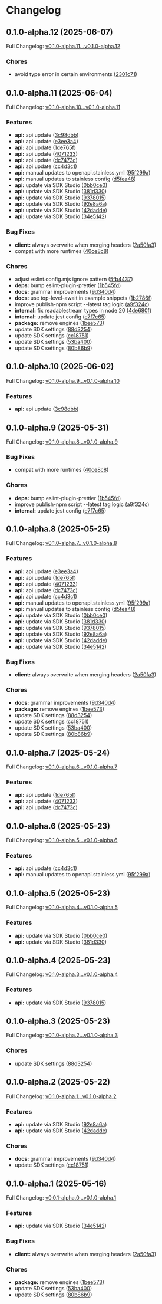 # Changelog

## 0.1.0-alpha.12 (2025-06-07)

Full Changelog: [v0.1.0-alpha.11...v0.1.0-alpha.12](https://github.com/cruzluna/sps-sdk/compare/v0.1.0-alpha.11...v0.1.0-alpha.12)

### Chores

* avoid type error in certain environments ([2301c71](https://github.com/cruzluna/sps-sdk/commit/2301c71b308161cfb9e200843abe243ff13b3b2e))

## 0.1.0-alpha.11 (2025-06-04)

Full Changelog: [v0.1.0-alpha.10...v0.1.0-alpha.11](https://github.com/cruzluna/sps-sdk/compare/v0.1.0-alpha.10...v0.1.0-alpha.11)

### Features

* **api:** api update ([3c98dbb](https://github.com/cruzluna/sps-sdk/commit/3c98dbba270c33911dfb056c6ac9c9ea7b732667))
* **api:** api update ([e3ee3a4](https://github.com/cruzluna/sps-sdk/commit/e3ee3a4f520887709bf5518a867369648744415b))
* **api:** api update ([1de765f](https://github.com/cruzluna/sps-sdk/commit/1de765fafb2a9782de047be82efd5f66f7392f3a))
* **api:** api update ([4071233](https://github.com/cruzluna/sps-sdk/commit/40712335409f829698428b523fdc58b2fe0e2bfa))
* **api:** api update ([dc7473c](https://github.com/cruzluna/sps-sdk/commit/dc7473c501021238945f2ef47b4310fd279bec9a))
* **api:** api update ([cc4d3c1](https://github.com/cruzluna/sps-sdk/commit/cc4d3c13bda4dbb70fe2634ab501016e24d7a98c))
* **api:** manual updates to openapi.stainless.yml ([95f299a](https://github.com/cruzluna/sps-sdk/commit/95f299a5bffe0748b21ee4ef937c2824cce02c91))
* **api:** manual updates to stainless config ([d5fea48](https://github.com/cruzluna/sps-sdk/commit/d5fea482bc29cef462314c031721ca26e044d5b9))
* **api:** update via SDK Studio ([0bb0ce0](https://github.com/cruzluna/sps-sdk/commit/0bb0ce0f12314cd1b9d93da349ed94ba222e94dc))
* **api:** update via SDK Studio ([381d330](https://github.com/cruzluna/sps-sdk/commit/381d330c397849956ae4b77657af9fd3357cb862))
* **api:** update via SDK Studio ([9378015](https://github.com/cruzluna/sps-sdk/commit/9378015281f8673be917fb89e24a81992f74db48))
* **api:** update via SDK Studio ([92e8a6a](https://github.com/cruzluna/sps-sdk/commit/92e8a6a3578212f8eb4c0621e2d3b27eaf0946a7))
* **api:** update via SDK Studio ([42dadde](https://github.com/cruzluna/sps-sdk/commit/42dadde9368f23d740f738ca5c57520de571c9f5))
* **api:** update via SDK Studio ([34e5142](https://github.com/cruzluna/sps-sdk/commit/34e51424e6bd877c2248b81d4888d4501a460a4a))


### Bug Fixes

* **client:** always overwrite when merging headers ([2a50fa3](https://github.com/cruzluna/sps-sdk/commit/2a50fa36c58a3fb02858f17cd55e767370a98fbf))
* compat with more runtimes ([40ce8c8](https://github.com/cruzluna/sps-sdk/commit/40ce8c8bcfabd45127d1b6dac9fb04195664e7a6))


### Chores

* adjust eslint.config.mjs ignore pattern ([5fb4437](https://github.com/cruzluna/sps-sdk/commit/5fb4437f0c660c7f4c9396dbd8d2574981b28920))
* **deps:** bump eslint-plugin-prettier ([1b545fd](https://github.com/cruzluna/sps-sdk/commit/1b545fd4dab60b235f7e1b37c1df79c4e83bb753))
* **docs:** grammar improvements ([9d340d4](https://github.com/cruzluna/sps-sdk/commit/9d340d4e9a0dc03803c24d622276748a366a9480))
* **docs:** use top-level-await in example snippets ([1b2786f](https://github.com/cruzluna/sps-sdk/commit/1b2786fb7814bb85f9c467ee78cecc3bbec0b70c))
* improve publish-npm script --latest tag logic ([a9f324c](https://github.com/cruzluna/sps-sdk/commit/a9f324cb9dd07a691724a7221ec35080fc0ddfde))
* **internal:** fix readablestream types in node 20 ([4de680f](https://github.com/cruzluna/sps-sdk/commit/4de680fdc8fbf73e9148d416cccf30c972fcef64))
* **internal:** update jest config ([e7f7c65](https://github.com/cruzluna/sps-sdk/commit/e7f7c65c5b298cca856cc75b34c4c29f94283707))
* **package:** remove engines ([1bee573](https://github.com/cruzluna/sps-sdk/commit/1bee5736aa15ae0e74f84ca1a743c0069cd775da))
* update SDK settings ([88d3254](https://github.com/cruzluna/sps-sdk/commit/88d32542c8540c05a63686e20a3de4bc1de203c4))
* update SDK settings ([cc18751](https://github.com/cruzluna/sps-sdk/commit/cc1875111309df2b778d051e947ac34d55863f55))
* update SDK settings ([53ba400](https://github.com/cruzluna/sps-sdk/commit/53ba4005c20ffd27a3e91e8b1d9455139dd0870b))
* update SDK settings ([80b86b9](https://github.com/cruzluna/sps-sdk/commit/80b86b97589c4bf3e2d35f0427cd539b6d6f2d04))

## 0.1.0-alpha.10 (2025-06-02)

Full Changelog: [v0.1.0-alpha.9...v0.1.0-alpha.10](https://github.com/cruzluna/sps-sdk/compare/v0.1.0-alpha.9...v0.1.0-alpha.10)

### Features

* **api:** api update ([3c98dbb](https://github.com/cruzluna/sps-sdk/commit/3c98dbba270c33911dfb056c6ac9c9ea7b732667))

## 0.1.0-alpha.9 (2025-05-31)

Full Changelog: [v0.1.0-alpha.8...v0.1.0-alpha.9](https://github.com/cruzluna/sps-sdk/compare/v0.1.0-alpha.8...v0.1.0-alpha.9)

### Bug Fixes

* compat with more runtimes ([40ce8c8](https://github.com/cruzluna/sps-sdk/commit/40ce8c8bcfabd45127d1b6dac9fb04195664e7a6))


### Chores

* **deps:** bump eslint-plugin-prettier ([1b545fd](https://github.com/cruzluna/sps-sdk/commit/1b545fd4dab60b235f7e1b37c1df79c4e83bb753))
* improve publish-npm script --latest tag logic ([a9f324c](https://github.com/cruzluna/sps-sdk/commit/a9f324cb9dd07a691724a7221ec35080fc0ddfde))
* **internal:** update jest config ([e7f7c65](https://github.com/cruzluna/sps-sdk/commit/e7f7c65c5b298cca856cc75b34c4c29f94283707))

## 0.1.0-alpha.8 (2025-05-25)

Full Changelog: [v0.1.0-alpha.7...v0.1.0-alpha.8](https://github.com/cruzluna/sps-sdk/compare/v0.1.0-alpha.7...v0.1.0-alpha.8)

### Features

* **api:** api update ([e3ee3a4](https://github.com/cruzluna/sps-sdk/commit/e3ee3a4f520887709bf5518a867369648744415b))
* **api:** api update ([1de765f](https://github.com/cruzluna/sps-sdk/commit/1de765fafb2a9782de047be82efd5f66f7392f3a))
* **api:** api update ([4071233](https://github.com/cruzluna/sps-sdk/commit/40712335409f829698428b523fdc58b2fe0e2bfa))
* **api:** api update ([dc7473c](https://github.com/cruzluna/sps-sdk/commit/dc7473c501021238945f2ef47b4310fd279bec9a))
* **api:** api update ([cc4d3c1](https://github.com/cruzluna/sps-sdk/commit/cc4d3c13bda4dbb70fe2634ab501016e24d7a98c))
* **api:** manual updates to openapi.stainless.yml ([95f299a](https://github.com/cruzluna/sps-sdk/commit/95f299a5bffe0748b21ee4ef937c2824cce02c91))
* **api:** manual updates to stainless config ([d5fea48](https://github.com/cruzluna/sps-sdk/commit/d5fea482bc29cef462314c031721ca26e044d5b9))
* **api:** update via SDK Studio ([0bb0ce0](https://github.com/cruzluna/sps-sdk/commit/0bb0ce0f12314cd1b9d93da349ed94ba222e94dc))
* **api:** update via SDK Studio ([381d330](https://github.com/cruzluna/sps-sdk/commit/381d330c397849956ae4b77657af9fd3357cb862))
* **api:** update via SDK Studio ([9378015](https://github.com/cruzluna/sps-sdk/commit/9378015281f8673be917fb89e24a81992f74db48))
* **api:** update via SDK Studio ([92e8a6a](https://github.com/cruzluna/sps-sdk/commit/92e8a6a3578212f8eb4c0621e2d3b27eaf0946a7))
* **api:** update via SDK Studio ([42dadde](https://github.com/cruzluna/sps-sdk/commit/42dadde9368f23d740f738ca5c57520de571c9f5))
* **api:** update via SDK Studio ([34e5142](https://github.com/cruzluna/sps-sdk/commit/34e51424e6bd877c2248b81d4888d4501a460a4a))


### Bug Fixes

* **client:** always overwrite when merging headers ([2a50fa3](https://github.com/cruzluna/sps-sdk/commit/2a50fa36c58a3fb02858f17cd55e767370a98fbf))


### Chores

* **docs:** grammar improvements ([9d340d4](https://github.com/cruzluna/sps-sdk/commit/9d340d4e9a0dc03803c24d622276748a366a9480))
* **package:** remove engines ([1bee573](https://github.com/cruzluna/sps-sdk/commit/1bee5736aa15ae0e74f84ca1a743c0069cd775da))
* update SDK settings ([88d3254](https://github.com/cruzluna/sps-sdk/commit/88d32542c8540c05a63686e20a3de4bc1de203c4))
* update SDK settings ([cc18751](https://github.com/cruzluna/sps-sdk/commit/cc1875111309df2b778d051e947ac34d55863f55))
* update SDK settings ([53ba400](https://github.com/cruzluna/sps-sdk/commit/53ba4005c20ffd27a3e91e8b1d9455139dd0870b))
* update SDK settings ([80b86b9](https://github.com/cruzluna/sps-sdk/commit/80b86b97589c4bf3e2d35f0427cd539b6d6f2d04))

## 0.1.0-alpha.7 (2025-05-24)

Full Changelog: [v0.1.0-alpha.6...v0.1.0-alpha.7](https://github.com/cruzluna/sps-sdk/compare/v0.1.0-alpha.6...v0.1.0-alpha.7)

### Features

* **api:** api update ([1de765f](https://github.com/cruzluna/sps-sdk/commit/1de765fafb2a9782de047be82efd5f66f7392f3a))
* **api:** api update ([4071233](https://github.com/cruzluna/sps-sdk/commit/40712335409f829698428b523fdc58b2fe0e2bfa))
* **api:** api update ([dc7473c](https://github.com/cruzluna/sps-sdk/commit/dc7473c501021238945f2ef47b4310fd279bec9a))

## 0.1.0-alpha.6 (2025-05-23)

Full Changelog: [v0.1.0-alpha.5...v0.1.0-alpha.6](https://github.com/cruzluna/sps-sdk/compare/v0.1.0-alpha.5...v0.1.0-alpha.6)

### Features

* **api:** api update ([cc4d3c1](https://github.com/cruzluna/sps-sdk/commit/cc4d3c13bda4dbb70fe2634ab501016e24d7a98c))
* **api:** manual updates to openapi.stainless.yml ([95f299a](https://github.com/cruzluna/sps-sdk/commit/95f299a5bffe0748b21ee4ef937c2824cce02c91))

## 0.1.0-alpha.5 (2025-05-23)

Full Changelog: [v0.1.0-alpha.4...v0.1.0-alpha.5](https://github.com/cruzluna/sps-sdk/compare/v0.1.0-alpha.4...v0.1.0-alpha.5)

### Features

* **api:** update via SDK Studio ([0bb0ce0](https://github.com/cruzluna/sps-sdk/commit/0bb0ce0f12314cd1b9d93da349ed94ba222e94dc))
* **api:** update via SDK Studio ([381d330](https://github.com/cruzluna/sps-sdk/commit/381d330c397849956ae4b77657af9fd3357cb862))

## 0.1.0-alpha.4 (2025-05-23)

Full Changelog: [v0.1.0-alpha.3...v0.1.0-alpha.4](https://github.com/cruzluna/sps-sdk/compare/v0.1.0-alpha.3...v0.1.0-alpha.4)

### Features

* **api:** update via SDK Studio ([9378015](https://github.com/cruzluna/sps-sdk/commit/9378015281f8673be917fb89e24a81992f74db48))

## 0.1.0-alpha.3 (2025-05-23)

Full Changelog: [v0.1.0-alpha.2...v0.1.0-alpha.3](https://github.com/cruzluna/sps-sdk/compare/v0.1.0-alpha.2...v0.1.0-alpha.3)

### Chores

* update SDK settings ([88d3254](https://github.com/cruzluna/sps-sdk/commit/88d32542c8540c05a63686e20a3de4bc1de203c4))

## 0.1.0-alpha.2 (2025-05-22)

Full Changelog: [v0.1.0-alpha.1...v0.1.0-alpha.2](https://github.com/cruzluna/sps-sdk/compare/v0.1.0-alpha.1...v0.1.0-alpha.2)

### Features

* **api:** update via SDK Studio ([92e8a6a](https://github.com/cruzluna/sps-sdk/commit/92e8a6a3578212f8eb4c0621e2d3b27eaf0946a7))
* **api:** update via SDK Studio ([42dadde](https://github.com/cruzluna/sps-sdk/commit/42dadde9368f23d740f738ca5c57520de571c9f5))


### Chores

* **docs:** grammar improvements ([9d340d4](https://github.com/cruzluna/sps-sdk/commit/9d340d4e9a0dc03803c24d622276748a366a9480))
* update SDK settings ([cc18751](https://github.com/cruzluna/sps-sdk/commit/cc1875111309df2b778d051e947ac34d55863f55))

## 0.1.0-alpha.1 (2025-05-16)

Full Changelog: [v0.0.1-alpha.0...v0.1.0-alpha.1](https://github.com/cruzluna/sps-sdk/compare/v0.0.1-alpha.0...v0.1.0-alpha.1)

### Features

* **api:** update via SDK Studio ([34e5142](https://github.com/cruzluna/sps-sdk/commit/34e51424e6bd877c2248b81d4888d4501a460a4a))


### Bug Fixes

* **client:** always overwrite when merging headers ([2a50fa3](https://github.com/cruzluna/sps-sdk/commit/2a50fa36c58a3fb02858f17cd55e767370a98fbf))


### Chores

* **package:** remove engines ([1bee573](https://github.com/cruzluna/sps-sdk/commit/1bee5736aa15ae0e74f84ca1a743c0069cd775da))
* update SDK settings ([53ba400](https://github.com/cruzluna/sps-sdk/commit/53ba4005c20ffd27a3e91e8b1d9455139dd0870b))
* update SDK settings ([80b86b9](https://github.com/cruzluna/sps-sdk/commit/80b86b97589c4bf3e2d35f0427cd539b6d6f2d04))
